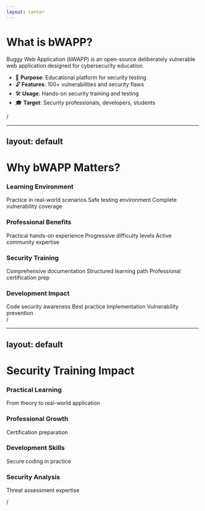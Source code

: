 ```yaml
---
layout: center
---
```



# What is bWAPP?

Buggy Web Application (bWAPP) is an open-source deliberately vulnerable web application designed for cybersecurity education.

<v-clicks>

- 🎯 **Purpose**: Educational platform for security testing
- 🔓 **Features**: 100+ vulnerabilities and security flaws
- 🛠 **Usage**: Hands-on security training and testing
- 🎓 **Target**: Security professionals, developers, students

</v-clicks>

<div class="slide-number">
  <SlideCurrentNo />/<SlideTotalNo />
</div>

<!--
Pour commencer cette présentation, bWAPP est une application web volontairement vulnérable. Elle a été conçue spécifiquement pour l'apprentissage de la sécurité informatique. Avec plus de 100 vulnérabilités intégrées, elle offre un environnement idéal pour la formation pratique aux tests de sécurité. Elle s'adresse aussi bien aux professionnels de la sécurité qu'aux développeurs et étudiants.
-->

---
layout: default
---

# Why bWAPP Matters?

<div class="grid grid-cols-2 gap-4 p-4">
  <div class="bg-blue-50/20 p-4 rounded">
    <h3 class="font-bold mb-4 text-blue-600">Learning Environment</h3>
    <div class="space-y-2">
      Practice in real-world scenarios
      Safe testing environment
      Complete vulnerability coverage
    </div>
  </div>

  <div class="bg-green-50/20 p-4 rounded">
    <h3 class="font-bold mb-4 text-green-600">Professional Benefits</h3>
    <div class="space-y-2">
      Practical hands-on experience
      Progressive difficulty levels
      Active community expertise
    </div>
  </div>
</div>

<div class="grid grid-cols-2 gap-4 p-4 mt-2">
  <div class="bg-purple-50/20 p-4 rounded">
    <h3 class="font-bold mb-4 text-purple-600">Security Training</h3>
    <div class="space-y-2">
      Comprehensive documentation
      Structured learning path
      Professional certification prep
    </div>
  </div>

  <div class="bg-orange-50/20 p-4 rounded">
    <h3 class="font-bold mb-4 text-orange-600">Development Impact</h3>
    <div class="space-y-2">
      Code security awareness
      Best practice implementation
      Vulnerability prevention
    </div>
  </div>
</div>

<div class="slide-number">
  <SlideCurrentNo />/<SlideTotalNo />
</div>

<!--
L'importance de bWAPP se manifeste à travers quatre aspects clés. C'est un environnement d'apprentissage qui permet de pratiquer sur des scénarios réels en toute sécurité. Professionnellement, elle offre une expérience pratique progressive avec le soutien d'une communauté active. Pour la formation, elle fournit une documentation complète et un parcours structuré. Enfin, côté développement, elle sensibilise aux bonnes pratiques de sécurité et à la prévention des vulnérabilités.
-->


---
layout: default
---

# Security Training Impact

<div class="grid grid-cols-2 gap-x-16 gap-y-20 p-12 relative">
  <!-- Éducation -->
  <div class="flex items-start space-x-6">
    <div class="text-purple-600">
      <carbon:education class="text-3xl" />
    </div>
    <div>
      <h3 class="text-gray-400 uppercase tracking-wider text-sm mb-2">Practical Learning</h3>
      <p class="text-xl">From theory to real-world application</p>
    </div>
  </div>

  <!-- Certification -->
  <div class="flex items-start space-x-6">
    <div class="text-orange-600">
      <carbon:certificate class="text-3xl" />
    </div>
    <div>
      <h3 class="text-gray-400 uppercase tracking-wider text-sm mb-2">Professional Growth</h3>
      <p class="text-xl">Certification preparation</p>
    </div>
  </div>

  <!-- Développement -->
  <div class="flex items-start space-x-6">
    <div class="text-green-600">
      <carbon:development class="text-3xl" />
    </div>
    <div>
      <h3 class="text-gray-400 uppercase tracking-wider text-sm mb-2">Development Skills</h3>
      <p class="text-xl">Secure coding in practice</p>
    </div>
  </div>

  <!-- Analyse -->
  <div class="flex items-start space-x-6">
    <div class="text-red-600">
      <carbon:analytics class="text-3xl" />
    </div>
    <div>
      <h3 class="text-gray-400 uppercase tracking-wider text-sm mb-2">Security Analysis</h3>
      <p class="text-xl">Threat assessment expertise</p>
    </div>
  </div>
</div>

<div class="slide-number">
  <SlideCurrentNo />/<SlideTotalNo />
</div>

<!--
L'impact sur la formation en sécurité se décline en quatre axes. L'apprentissage pratique permet de passer de la théorie à l'application réelle. La croissance professionnelle est soutenue par la préparation aux certifications. Les compétences en développement sont renforcées par la pratique du code sécurisé. L'expertise en analyse de sécurité s'acquiert à travers l'évaluation des menaces. Cette approche globale assure une formation complète en sécurité web.
-->
